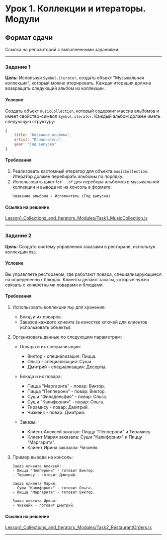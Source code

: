 # Урок 1. Коллекции и итераторы. Модули

## Формат сдачи
Ссылка на репозиторий с выполненными заданиями.

---

### Задание 1

**Цель:** Используя `Symbol.iterator`, создать объект "Музыкальная коллекция", который можно итерировать. Каждая итерация должна возвращать следующий альбом из коллекции.

#### Условие
Создать объект `musicCollection`, который содержит массив альбомов и имеет свойство-символ `Symbol.iterator`. Каждый альбом должен иметь следующую структуру:
```javascript
{
    title: "Название альбома",
    artist: "Исполнитель",
    year: "Год выпуска"
}
```

#### Требования
1. Реализовать кастомный итератор для объекта `musicCollection`. Итератор должен перебирать альбомы по порядку.
2. Использовать цикл `for...of` для перебора альбомов в музыкальной коллекции и вывода их на консоль в формате:
   ```
   Название альбома - Исполнитель (Год выпуска)
   ```

#### Ссылка на решение
[Lesson1_Collections_and_Iterators_Modules/Task1_MusicCollection.js](https://github.com/AleksVision/Advanced-JavaScript/blob/main/Lesson1_Collections_and_Iterators_Modules/Task1_MusicCollection.js)

---

### Задание 2

**Цель:** Создать систему управления заказами в ресторане, используя коллекции `Map`.

#### Условие
Вы управляете рестораном, где работают повара, специализирующиеся на определенных блюдах. Клиенты делают заказы, которые нужно связать с конкретными поварами и блюдами.

#### Требования
1. Использовать коллекции `Map` для хранения:
   - Блюд и их поваров.
   - Заказов каждого клиента (в качестве ключей для клиентов использовать объекты).

2. Организовать данные по следующим параметрам:
   - Повара и их специализации:
     - Виктор - специализация: Пицца.
     - Ольга - специализация: Суши.
     - Дмитрий - специализация: Десерты.

   - Блюда и их повара:
     - Пицца "Маргарита" - повар: Виктор.
     - Пицца "Пепперони" - повар: Виктор.
     - Суши "Филадельфия" - повар: Ольга.
     - Суши "Калифорния" - повар: Ольга.
     - Тирамису - повар: Дмитрий.
     - Чизкейк - повар: Дмитрий.

   - Заказы:
     - Клиент Алексей заказал: Пиццу "Пепперони" и Тирамису.
     - Клиент Мария заказала: Суши "Калифорния" и Пиццу "Маргарита".
     - Клиент Ирина заказала: Чизкейк.

3. Пример вывода на консоль:
   ```
   Заказ клиента Алексей:
   - Пицца "Пепперони" - готовит Виктор.
   - Тирамису - готовит Дмитрий.

   Заказ клиента Мария:
   - Суши "Калифорния" - готовит Ольга.
   - Пицца "Маргарита" - готовит Виктор.

   Заказ клиента Ирина:
   - Чизкейк - готовит Дмитрий.
   ```

#### Ссылка на решение

[Lesson1_Collections_and_Iterators_Modules/Task2_RestaurantOrders.js](https://github.com/AleksVision/Advanced-JavaScript/blob/main/Lesson1_Collections_and_Iterators_Modules/Task2_RestaurantOrders.js)

---
